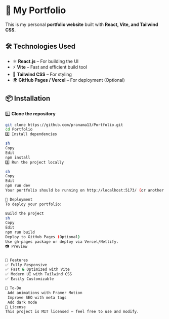 # 🚀 My Portfolio  

This is my personal **portfolio website** built with **React, Vite, and Tailwind CSS**.  

## 🛠 Technologies Used  
- ⚛️ **React.js** – For building the UI  
- ⚡ **Vite** – Fast and efficient build tool  
- 🎨 **Tailwind CSS** – For styling  
- 🌍 **GitHub Pages / Vercel** – For deployment (Optional)  

## 📦 Installation  

1️⃣ **Clone the repository**  
```sh
git clone https://github.com/pranama13/Portfolio.git
cd Portfolio
2️⃣ Install dependencies

sh
Copy
Edit
npm install
3️⃣ Run the project locally

sh
Copy
Edit
npm run dev
Your portfolio should be running on http://localhost:5173/ (or another available port).

🚀 Deployment
To deploy your portfolio:

Build the project
sh
Copy
Edit
npm run build
Deploy to GitHub Pages (Optional)
Use gh-pages package or deploy via Vercel/Netlify.
📷 Preview


📌 Features
✅ Fully Responsive
✅ Fast & Optimized with Vite
✅ Modern UI with Tailwind CSS
✅ Easily Customizable

📝 To-Do
 Add animations with Framer Motion
 Improve SEO with meta tags
 Add dark mode
📜 License
This project is MIT licensed – feel free to use and modify.

